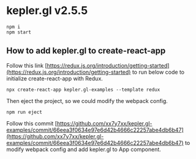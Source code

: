 # kepler.gl v2.5.5

```
npm i
npm start
```

## How to add kepler.gl to create-react-app

Follow this link [https://redux.js.org/introduction/getting-started](https://redux.js.org/introduction/getting-started) to run below code to initialize create-react-app with Redux.

```
npx create-react-app kepler.gl-examples --template redux
```

Then eject the project, so we could modify the webpack config.

```
npm run eject
```

Follow this commit [https://github.com/xx7y7xx/kepler.gl-examples/commit/66eea3f0634e97e6d42b4666c22257abe4db6b47](https://github.com/xx7y7xx/kepler.gl-examples/commit/66eea3f0634e97e6d42b4666c22257abe4db6b47) to modify webpack config and add kepler.gl to App component.